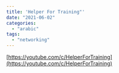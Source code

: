 ```yaml
---
title: 'Helper For Training"'
date: "2021-06-02"
categories:
  - "arabic"
tags:
  - "networking"
---
```


[https://youtube.com/c/HelperForTraining](https://youtube.com/c/HelperForTraining)
